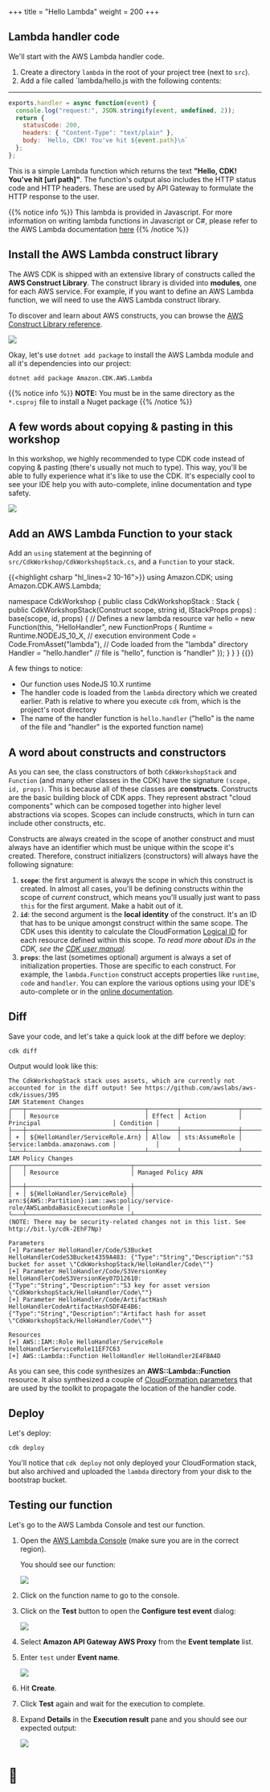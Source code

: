 +++
title = "Hello Lambda"
weight = 200
+++

## Lambda handler code

We'll start with the AWS Lambda handler code.

1. Create a directory `lambda` in the root of your project tree (next to `src`).
2. Add a file called `lambda/hello.js with the following contents:

---
```js
exports.handler = async function(event) {
  console.log("request:", JSON.stringify(event, undefined, 2));
  return {
    statusCode: 200,
    headers: { "Content-Type": "text/plain" },
    body: `Hello, CDK! You've hit ${event.path}\n`
  };
};
```

This is a simple Lambda function which returns the text __"Hello, CDK! You've
hit [url path]"__. The function's output also includes the HTTP status code and
HTTP headers. These are used by API Gateway to formulate the HTTP response to
the user.

{{% notice info %}} This lambda is provided in Javascript. For more information on writing lambda functions in Javascript or C#, please refer to the AWS Lambda documentation [here](https://docs.aws.amazon.com/lambda/latest/dg/welcome.html) {{% /notice %}}

## Install the AWS Lambda construct library

The AWS CDK is shipped with an extensive library of constructs called the __AWS
Construct Library__. The construct library is divided into __modules__, one for
each AWS service. For example, if you want to define an AWS Lambda function, we
will need to use the AWS Lambda construct library.

To discover and learn about AWS constructs, you can browse the [AWS Construct
Library reference](https://docs.aws.amazon.com/cdk/api/latest/docs/aws-construct-library.html).

![](./clib.png)

Okay, let's use `dotnet add package` to install the AWS Lambda
module and all it's dependencies into our project:

```
dotnet add package Amazon.CDK.AWS.Lambda
```
{{% notice info %}}
**NOTE:** You must be in the same directory as the `*.csproj` file to install a Nuget package
{{% /notice %}}

## A few words about copying & pasting in this workshop

In this workshop, we highly recommended to type CDK code instead of copying &
pasting (there's usually not much to type). This way, you'll be able to fully
experience what it's like to use the CDK. It's especially cool to see your IDE
help you with auto-complete, inline documentation and type safety.

![](./auto-complete.png)

## Add an AWS Lambda Function to your stack

Add an `using` statement at the beginning of `src/CdkWorkshop/CdkWorkshopStack.cs`, and a
`Function` to your stack.


{{<highlight csharp "hl_lines=2 10-16">}}
using Amazon.CDK;
using Amazon.CDK.AWS.Lambda;

namespace CdkWorkshop
{
    public class CdkWorkshopStack : Stack
    {
        public CdkWorkshopStack(Construct scope, string id, IStackProps props) : base(scope, id, props)
        {
            // Defines a new lambda resource
            var hello = new Function(this, "HelloHandler", new FunctionProps
            {
                Runtime = Runtime.NODEJS_10_X, // execution environment
                Code = Code.FromAsset("lambda"), // Code loaded from the "lambda" directory
                Handler = "hello.handler" // file is "hello", function is "handler"
            });
        }
    }
}
{{</highlight>}}

A few things to notice:

- Our function uses NodeJS 10.X runtime
- The handler code is loaded from the `lambda` directory which we created
  earlier. Path is relative to where you execute `cdk` from, which is the
  project's root directory
- The name of the handler function is `hello.handler` ("hello" is the name of
  the file and "handler" is the exported function name)

## A word about constructs and constructors

As you can see, the class constructors of both `CdkWorkshopStack` and
`Function` (and many other classes in the CDK) have the signature
`(scope, id, props)`. This is because all of these classes are __constructs__.
Constructs are the basic building block of CDK apps. They represent abstract
"cloud components" which can be composed together into higher level abstractions
via scopes. Scopes can include constructs, which in turn can include other
constructs, etc.

Constructs are always created in the scope of another construct and must always
have an identifier which must be unique within the scope it's created.
Therefore, construct initializers (constructors) will always have the following
signature:

1. __`scope`__: the first argument is always the scope in which this construct
   is created. In almost all cases, you'll be defining constructs within the
   scope of _current_ construct, which means you'll usually just want to pass
   `this` for the first argument. Make a habit out of it.
2. __`id`__: the second argument is the __local identity__ of the construct.
   It's an ID that has to be unique amongst construct within the same scope. The
   CDK uses this identity to calculate the CloudFormation [Logical
   ID](https://docs.aws.amazon.com/AWSCloudFormation/latest/UserGuide/resources-section-structure.html)
   for each resource defined within this scope. _To read more about IDs in the
   CDK, see the [CDK user manual](https://docs.aws.amazon.com/cdk/latest/guide/identifiers.html#identifiers_logical_ids)._
3. __`props`__: the last (sometimes optional) argument is always a set of
   initialization properties. Those are specific to each construct. For example,
   the `lambda.Function` construct accepts properties like `runtime`, `code` and
   `handler`. You can explore the various options using your IDE's auto-complete
   or in the [online
   documentation](https://docs.aws.amazon.com/cdk/api/latest/docs/aws-lambda-readme.html).

## Diff

Save your code, and let's take a quick look at the diff before we deploy:

```
cdk diff
```

Output would look like this:

```
The CdkWorkshopStack stack uses assets, which are currently not accounted for in the diff output! See https://github.com/awslabs/aws-cdk/issues/395
IAM Statement Changes
┌───┬─────────────────────────────────┬────────┬────────────────┬──────────────────────────────┬───────────┐
│   │ Resource                        │ Effect │ Action         │ Principal                    │ Condition │
├───┼─────────────────────────────────┼────────┼────────────────┼──────────────────────────────┼───────────┤
│ + │ ${HelloHandler/ServiceRole.Arn} │ Allow  │ sts:AssumeRole │ Service:lambda.amazonaws.com │           │
└───┴─────────────────────────────────┴────────┴────────────────┴──────────────────────────────┴───────────┘
IAM Policy Changes
┌───┬─────────────────────────────┬────────────────────────────────────────────────────────────────────────────────┐
│   │ Resource                    │ Managed Policy ARN                                                             │
├───┼─────────────────────────────┼────────────────────────────────────────────────────────────────────────────────┤
│ + │ ${HelloHandler/ServiceRole} │ arn:${AWS::Partition}:iam::aws:policy/service-role/AWSLambdaBasicExecutionRole │
└───┴─────────────────────────────┴────────────────────────────────────────────────────────────────────────────────┘
(NOTE: There may be security-related changes not in this list. See http://bit.ly/cdk-2EhF7Np)

Parameters
[+] Parameter HelloHandler/Code/S3Bucket HelloHandlerCodeS3Bucket4359A483: {"Type":"String","Description":"S3 bucket for asset \"CdkWorkshopStack/HelloHandler/Code\""}
[+] Parameter HelloHandler/Code/S3VersionKey HelloHandlerCodeS3VersionKey07D12610: {"Type":"String","Description":"S3 key for asset version \"CdkWorkshopStack/HelloHandler/Code\""}
[+] Parameter HelloHandler/Code/ArtifactHash HelloHandlerCodeArtifactHash5DF4E4B6: {"Type":"String","Description":"Artifact hash for asset \"CdkWorkshopStack/HelloHandler/Code\""}

Resources
[+] AWS::IAM::Role HelloHandler/ServiceRole HelloHandlerServiceRole11EF7C63
[+] AWS::Lambda::Function HelloHandler HelloHandler2E4FBA4D
```

As you can see, this code synthesizes an __AWS::Lambda::Function__ resource. It
also synthesized a couple of [CloudFormation
parameters](https://docs.aws.amazon.com/cdk/latest/guide/get_cfn_param.html)
that are used by the toolkit to propagate the location of the handler code.

## Deploy

Let's deploy:

```
cdk deploy
```

You'll notice that `cdk deploy` not only deployed your CloudFormation stack, but
also archived and uploaded the `lambda` directory from your disk to the
bootstrap bucket.

## Testing our function

Let's go to the AWS Lambda Console and test our function.

1. Open the [AWS Lambda
   Console](https://console.aws.amazon.com/lambda/home#/functions) (make sure
   you are in the correct region).

    You should see our function:

    ![](./lambda-1.png)

2. Click on the function name to go to the console.

3. Click on the __Test__ button to open the __Configure test event__ dialog:

    ![](./lambda-2.png)

4. Select __Amazon API Gateway AWS Proxy__ from the __Event template__ list.

5. Enter `test` under __Event name__.

    ![](./lambda-3.png)

6. Hit __Create__.

7. Click __Test__ again and wait for the execution to complete.

8. Expand __Details__ in the __Execution result__ pane and you should see our expected output:

    ![](./lambda-4.png)

# 👏
